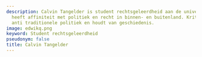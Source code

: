 ```yaml
---
description: Calvin Tangelder is student rechtsgeleerdheid aan de universiteit Utrecht,
  heeft affiniteit met politiek en recht in binnen- en buitenland. Kritisch op hedendaagse
  anti traditionele politiek en houdt van geschiedenis.
image: edwikq.png
keyword: Student rechtsgeleerdheid
pseudonym: false
title: Calvin Tangelder
---
```

